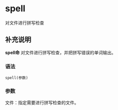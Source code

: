 spell
===

对文件进行拼写检查

## 补充说明

**spell命** 对文件进行拼写检查，并把拼写错误的单词输出。

### 语法  

```
spell(参数)
```

### 参数  

文件：指定需要进行拼写检查的文件。